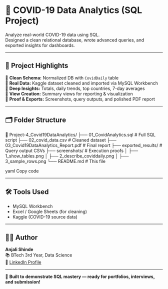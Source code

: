 # 🦠 COVID-19 Data Analytics (SQL Project)

Analyze real-world COVID-19 data using SQL.  
Designed a clean relational database, wrote advanced queries, and exported insights for dashboards.

---

## 🚀 Project Highlights

🔹 **Clean Schema:** Normalized DB with `CovidDaily` table  
🔹 **Real Data:** Kaggle dataset cleaned and imported via MySQL Workbench  
🔹 **Deep Insights:** Totals, daily trends, top countries, 7-day averages  
🔹 **View Creation:** Summary views for reporting & visualization  
🔹 **Proof & Exports:** Screenshots, query outputs, and polished PDF report

---

## 🗂️ Folder Structure

📁 Project-4_Covid19DataAnalytics/
├── 01_CovidAnalytics.sql # Full SQL script
├── 02_covid_data.csv # Cleaned dataset
├── 03_Covid19DataAnalytics_Report.pdf # Final report
├── exported_results/ # Query output CSVs
├── screenshots/ # Execution proofs
│ ├── 1_show_tables.png
│ ├── 2_describe_coviddaily.png
│ ├── 3_sample_rows.png
└── README.md # This file

yaml
Copy code

---

## 🛠️ Tools Used

- MySQL Workbench  
- Excel / Google Sheets (for cleaning)  
- Kaggle (COVID-19 source data)

---

## 👩‍💻 Author

**Anjali Shinde**  
📚 BTech 3rd Year, Data Science  
🔗 [LinkedIn Profile](https://www.linkedin.com/in/anjali-shinde-647b472b7)

---

🎯 **Built to demonstrate SQL mastery — ready for portfolios, interviews, and submission!**
